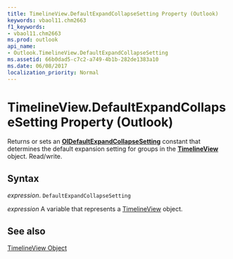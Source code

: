 ```yaml
---
title: TimelineView.DefaultExpandCollapseSetting Property (Outlook)
keywords: vbaol11.chm2663
f1_keywords:
- vbaol11.chm2663
ms.prod: outlook
api_name:
- Outlook.TimelineView.DefaultExpandCollapseSetting
ms.assetid: 66b0dad5-c7c2-a749-4b1b-282de1383a10
ms.date: 06/08/2017
localization_priority: Normal
---
```



# TimelineView.DefaultExpandCollapseSetting Property (Outlook)

Returns or sets an  **[OlDefaultExpandCollapseSetting](Outlook.OlDefaultExpandCollapseSetting.md)** constant that determines the default expansion setting for groups in the **[TimelineView](Outlook.TimelineView.md)** object. Read/write.


## Syntax

 _expression_. `DefaultExpandCollapseSetting`

_expression_ A variable that represents a [TimelineView](./Outlook.TimelineView.md) object.


## See also


[TimelineView Object](Outlook.TimelineView.md)

